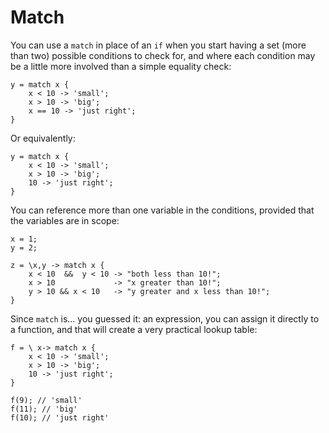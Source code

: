# Match

You can use a `match` in place of an `if` when you start having a set (more than two) possible conditions to check for, and where each condition may be a little more involved than a simple equality check:


```
y = match x { 
	x < 10 -> 'small'; 
	x > 10 -> 'big'; 
	x == 10 -> 'just right';
}
```

Or equivalently:

```
y = match x { 
	x < 10 -> 'small'; 
	x > 10 -> 'big'; 
	10 -> 'just right';
}
```

You can reference more than one variable in the conditions, provided that the variables are in scope:


```
x = 1;
y = 2;

z = \x,y -> match x { 
	x < 10  &&  y < 10 -> "both less than 10!"; 
	x > 10 			   -> "x greater than 10!"; 
	y > 10 && x < 10   -> "y greater and x less than 10!";
}
```

Since `match` is... you guessed it: an expression, you can assign it directly to a function, and that will create a very practical lookup table:

```
f = \ x-> match x { 
	x < 10 -> 'small'; 
	x > 10 -> 'big'; 
	10 -> 'just right';
}

f(9); // 'small'
f(11); // 'big'
f(10); // 'just right'
```


